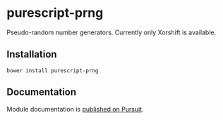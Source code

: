 # purescript-prng

Pseudo-random number generators. Currently only Xorshift is available.

## Installation
```
bower install purescript-prng
```

## Documentation
Module documentation is [published on Pursuit](http://pursuit.purescript.org/packages/purescript-prng).
